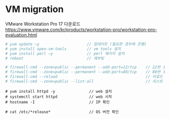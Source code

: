 <h1>VM migration</h1> 

VMware Workstation Pro 17 다운로드</br>
https://www.vmware.com/kr/products/workstation-pro/workstation-pro-evaluation.html

```bash
# yum update –y                     // 업데이트 (필요한 경우에 진행)
# yum install open-vm-tools         // vm tools 설치
# yum install perl –y               // perl 패키지 설치
# reboot                            // 재부팅
```

```bash
# firewall-cmd --zone=public --permanent --add-port=22/tcp    // 22번 포트 오픈
# firewall-cmd --zone=public --permanent --add-port=80/tcp    // 80번 포트 오픈
# firewall-cmd --reload                                       // 리로드
# firewall-cmd --zone=public --list-all                       // 리스트 불러오기
```

```bas
# yum install httpd -y               // web 설치
# systemctl start httpd              // web 시작
# hostname -I                        // IP 확인
```

```bas
# cat /etc/*release*                 // OS 버전 확인
```
